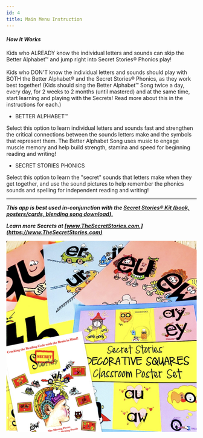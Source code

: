 ```yaml
---
id: 4
title: Main Menu Instruction
---
```

#### ***How It Works***

Kids who ALREADY know the individual letters and sounds can skip the Better Alphabet™ and jump right into Secret Stories® Phonics play!\
\
Kids who DON'T know the individual letters and sounds should play with BOTH the Better Alphabet® and the Secret Stories® Phonics, as they work best together! (Kids should sing the Better Alphabet™ Song twice a day, every day, for 2 weeks to 2 months (until mastered) and at the same time, start learning and playing with the Secrets! Read more about this in the instructions for each.)

* BETTER ALPHABET™ 

Select this option to learn individual letters and sounds fast and strengthen the critical connections between the sounds letters make and the symbols that represent them. The Better Alphabet Song uses music to engage muscle memory and help build strength, stamina and speed for beginning reading and writing!

* SECRET STORIES PHONICS 

Select this option to learn the "secret" sounds that letters make when they get together, and use the sound pictures to help remember the phonics sounds and spelling for independent reading and writing! 

---

***This app is best used in-conjunction with the [Secret Stories® Kit (book, posters/cards, blending song download).](https://www.thesecretstories.com/buy/)***  

***Learn more Secrets at [www.TheSecretStories.com.](https://www.TheSecretStories.com)***

![Secret Stories Phonics Classroom](/uploads/secret-stories-phonics-posters-and-book.001.jpeg "Secret Stories Phonics Kit")